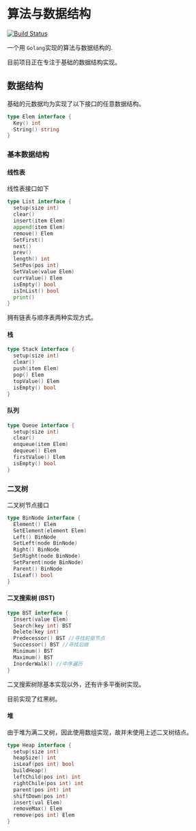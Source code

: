 # 算法与数据结构

[![Build Status](https://travis-ci.org/Thrimbda/dune.svg?branch=master)](https://travis-ci.org/Thrimbda/dune)

一个用 `Golang`实现的算法与数据结构的.

目前项目正在专注于基础的数据结构实现。

## 数据结构

基础的元数据均为实现了以下接口的任意数据结构。

```go
type Elem interface {
  Key() int
  String() string
}
```

### 基本数据结构

#### 线性表

线性表接口如下

```go
type List interface {
  setup(size int)
  clear()
  insert(item Elem)
  append(item Elem)
  remove() Elem
  SetFirst()
  next()
  prev()
  length() int
  SetPos(pos int)
  SetValue(value Elem)
  currValue() Elem
  isEmpty() bool
  isInList() bool
  print()
}
```

拥有链表与顺序表两种实现方式。

#### 栈

```go
type Stack interface {
  setup(size int)
  clear()
  push(item Elem)
  pop() Elem
  topValue() Elem
  isEmpty() bool
}
```

#### 队列

```go
type Queue interface {
  setup(size int)
  clear()
  enqueue(item Elem)
  dequeue() Elem
  firstValue() Elem
  isEmpty() bool
}
```

### 二叉树

二叉树节点接口

```go
type BinNode interface {
  Element() Elem
  SetElement(element Elem)
  Left() BinNode
  SetLeft(node BinNode)
  Right() BinNode
  SetRight(node BinNode)
  SetParent(node BinNode)
  Parent() BinNode
  IsLeaf() bool
}
```

#### 二叉搜索树 (BST)

```go
type BST interface {
  Insert(value Elem)
  Search(key int) BST
  Delete(key int)
  Predecessor() BST //寻找前驱节点
  Successor() BST //寻找后继
  Minimum() BST
  Maximum() BST
  InorderWalk() //中序遍历
}
```

二叉搜索树除基本实现以外，还有许多平衡树实现。

目前实现了红黑树。

#### 堆

由于堆为满二叉树，因此使用数组实现，故并未使用上述二叉树结点。

```go
type Heap interface {
  setup(size int)
  heapSize() int
  isLeaf(pos int) bool
  buildHeap()
  leftChild(pos int) int
  rightChile(pos int) int
  parent(pos int) int
  shiftDown(pos int)
  insert(val Elem)
  removeMax() Elem
  remove(pos int) Elem
}
```

